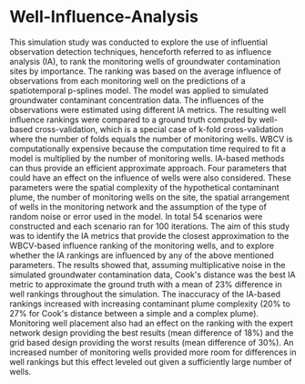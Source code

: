 # Well-Influence-Analysis

This simulation study was conducted to explore the use of influential observation detection techniques, henceforth referred to as influence analysis (IA), to rank the monitoring wells of groundwater contamination sites by importance. The ranking was based on the average influence of observations from each monitoring well on the predictions of a spatiotemporal p-splines model. The model was applied to simulated groundwater contaminant concentration data. The influences of the observations were estimated using different IA metrics. The resulting well influence rankings were compared to a ground truth computed by well-based cross-validation, which is a special case of k-fold cross-validation where the number of folds equals the number of monitoring wells. WBCV is computationally expensive because the computation time required to fit a model is multiplied by the number of monitoring wells. IA-based methods can thus provide an efficient approximate approach. Four parameters that could have an effect on the influence of wells were also considered. These parameters were the spatial complexity of the hypothetical contaminant plume, the number of monitoring wells on the site, the spatial arrangement of wells in the monitoring network and the assumption of the type of random noise or error used in the model. In total 54 scenarios were constructed and each scenario ran for 100 iterations. The aim of this study was to identify the IA metrics that provide the closest approximation to the WBCV-based influence ranking of the monitoring wells, and to explore whether the IA rankings are influenced by any of the above mentioned parameters. The results showed that, assuming multiplicative noise in the simulated groundwater contamination data, Cook's distance was the best IA metric to approximate the ground truth with a mean of 23% difference in well rankings throughout the simulation. The inaccuracy of the IA-based rankings increased with increasing contaminant plume complexity (20\% to 27\% for Cook's distance between a simple and a complex plume). Monitoring well placement also had an effect on the ranking with the expert network design providing the best results (mean difference of 18\%) and the grid based design providing the worst results (mean difference of 30\%). An increased number of monitoring wells provided more room for differences in well rankings but this effect leveled out given a sufficiently large number of wells.
